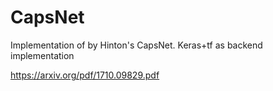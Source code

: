 # CapsNet
Implementation of by Hinton's CapsNet.
Keras+tf as backend implementation

https://arxiv.org/pdf/1710.09829.pdf
